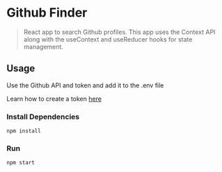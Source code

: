 # Github Finder

> React app to search Github profiles. This app uses the Context API along with the useContext and useReducer hooks for state management.

## Usage

Use the Github API and token and add it to the .env file

Learn how to create a token [here](https://docs.github.com/en/authentication/keeping-your-account-and-data-secure/creating-a-personal-access-token)

### Install Dependencies

```
npm install
```

### Run

```
npm start
```
